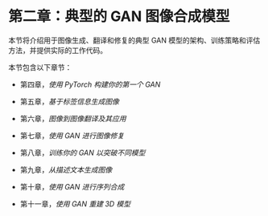 # 第二章：典型的 GAN 图像合成模型

本节将介绍用于图像生成、翻译和修复的典型 GAN 模型的架构、训练策略和评估方法，并提供实际的工作代码。

本节包含以下章节：

+   第四章，*使用 PyTorch 构建你的第一个 GAN*

+   第五章，*基于标签信息生成图像*

+   第六章，*图像到图像翻译及其应用*

+   第七章，*使用 GAN 进行图像修复*

+   第八章，*训练你的 GAN 以突破不同模型*

+   第九章，*从描述文本生成图像*

+   第十章，*使用 GAN 进行序列合成*

+   第十一章，*使用 GAN 重建 3D 模型*
